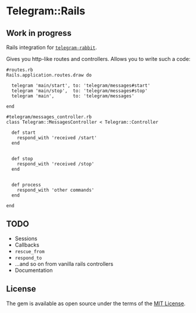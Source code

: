 # Telegram::Rails

## Work in progress

Rails integration for [`telegram-rabbit`](https://github.com/govorov/telegram-rabbit).

Gives you http-like routes and controllers. Allows you to write such a code:

```
#routes.rb
Rails.application.routes.draw do

  telegram 'main/start', to: 'telegram/messages#start'
  telegram 'main/stop',  to: 'telegram/messages#stop'
  telegram 'main',       to: 'telegram/messages'

end

#telegram/messages_controller.rb
class Telegram::MessagesController < Telegram::Controller

  def start
    respond_with 'received /start'
  end


  def stop
    respond_with 'received /stop'
  end


  def process
    respond_with 'other commands'
  end

end

```

## TODO

* Sessions
* Callbacks
* `rescue_from`
* `respond_to`
* ...and so on from vanilla rails controllers
* Documentation

## License

The gem is available as open source under the terms of the [MIT License](http://opensource.org/licenses/MIT).

